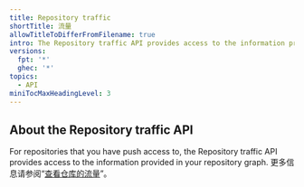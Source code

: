 ```yaml
---
title: Repository traffic
shortTitle: 流量
allowTitleToDifferFromFilename: true
intro: The Repository traffic API provides access to the information provided in your repository graph.
versions:
  fpt: '*'
  ghec: '*'
topics:
  - API
miniTocMaxHeadingLevel: 3
---
```


## About the Repository traffic API

For repositories that you have push access to, the Repository traffic API provides access to the information provided in your repository graph. 更多信息请参阅“[查看仓库的流量](/repositories/viewing-activity-and-data-for-your-repository/viewing-traffic-to-a-repository)”。
